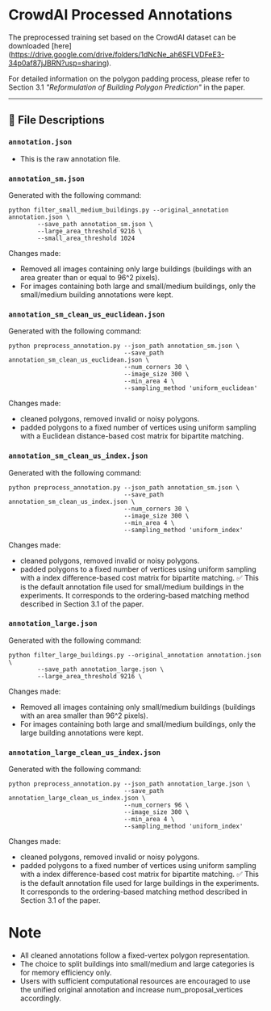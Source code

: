 # CrowdAI Processed Annotations

The preprocessed training set based on the CrowdAI dataset can be downloaded [here] (https://drive.google.com/drive/folders/1dNcNe_ah6SFLVDFeE3-34p0af87jJBRN?usp=sharing).

For detailed information on the polygon padding process, please refer to Section 3.1 *"Reformulation of Building Polygon Prediction"* in the paper.

---

## 📄 File Descriptions

### `annotation.json`
- This is the raw annotation file.

### `annotation_sm.json`
Generated with the following command:
```
python filter_small_medium_buildings.py --original_annotation annotation.json \
        --save_path annotation_sm.json \
        --large_area_threshold 9216 \
        --small_area_threshold 1024
```
Changes made:
- Removed all images containing only large buildings (buildings with an area greater than or equal to 96^2 pixels).
- For images containing both large and small/medium buildings, only the small/medium building annotations were kept.

### `annotation_sm_clean_us_euclidean.json`
Generated with the following command:
```
python preprocess_annotation.py --json_path annotation_sm.json \
                                --save_path annotation_sm_clean_us_euclidean.json \
                                --num_corners 30 \
                                --image_size 300 \
                                --min_area 4 \
                                --sampling_method 'uniform_euclidean'
```
Changes made:
- cleaned polygons, removed invalid or noisy polygons.
- padded polygons to a fixed number of vertices using uniform sampling with a Euclidean distance-based cost matrix for bipartite matching.

### `annotation_sm_clean_us_index.json`
Generated with the following command:
```
python preprocess_annotation.py --json_path annotation_sm.json \
                                --save_path annotation_sm_clean_us_index.json \
                                --num_corners 30 \
                                --image_size 300 \
                                --min_area 4 \
                                --sampling_method 'uniform_index'
```
Changes made:
- cleaned polygons, removed invalid or noisy polygons.
- padded polygons to a fixed number of vertices using uniform sampling with a index difference-based cost matrix for bipartite matching.
✅ This is the default annotation file used for small/medium buildings in the experiments.
It corresponds to the ordering-based matching method described in Section 3.1 of the paper.

### `annotation_large.json`
Generated with the following command:
```
python filter_large_buildings.py --original_annotation annotation.json \
        --save_path annotation_large.json \
        --large_area_threshold 9216 \
```
Changes made:
- Removed all images containing only small/medium buildings (buildings with an area smaller than 96^2 pixels).
- For images containing both large and small/medium buildings, only the large building annotations were kept.

### `annotation_large_clean_us_index.json`
Generated with the following command:
```
python preprocess_annotation.py --json_path annotation_large.json \
                                --save_path annotation_large_clean_us_index.json \
                                --num_corners 96 \
                                --image_size 300 \
                                --min_area 4 \
                                --sampling_method 'uniform_index'
```
Changes made:
- cleaned polygons, removed invalid or noisy polygons.
- padded polygons to a fixed number of vertices using uniform sampling with a index difference-based cost matrix for bipartite matching.
✅ This is the default annotation file used for large buildings in the experiments.
It corresponds to the ordering-based matching method described in Section 3.1 of the paper.

# Note
- All cleaned annotations follow a fixed-vertex polygon representation.
- The choice to split buildings into small/medium and large categories is for memory efficiency only.
- Users with sufficient computational resources are encouraged to use the unified original annotation and increase num_proposal_vertices accordingly.
